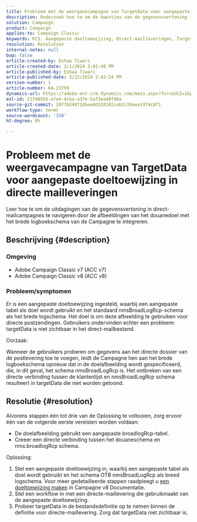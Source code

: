 ```yaml
---
title: Probleem met de weergavecampagne van TargetData voor aangepaste doeltoewijzing in directe mailleveringen
description: Onderzoek hoe te om de kwesties van de gegevensvertoning in directe postleveringen met de afbeelding van het douanedoel problemen op te lossen gebruikend het brede logboekschema van de Campagne.
solution: Campaign
product: Campaign
applies-to: Campaign Classic
keywords: KCS, Aangepaste doeltoewijzing, Direct-mailleveringen, TargetData, Aangepaste tabel, OOTB, Breedtegelschema, Workflow, Maken van koppelingen, Campagne, Problemen oplossen
resolution: Resolution
internal-notes: null
bug: false
article-created-by: Eshaa Tiwari
article-created-date: 3/1/2024 3:01:48 PM
article-published-by: Eshaa Tiwari
article-published-date: 3/12/2024 2:42:24 PM
version-number: 1
article-number: KA-23799
dynamics-url: https://adobe-ent.crm.dynamics.com/main.aspx?forceUCI=1&pagetype=entityrecord&etn=knowledgearticle&id=661aa79b-dcd7-ee11-9078-6045bd006b25
exl-id: 217485b5-e7e4-4cba-a37e-5af3ea48fd6a
source-git-commit: 20776248f2dbee0d328102ceb2c39eee1474c8f1
workflow-type: tm+mt
source-wordcount: '320'
ht-degree: 0%

---
```


# Probleem met de weergavecampagne van TargetData voor aangepaste doeltoewijzing in directe mailleveringen


Leer hoe te om de uitdagingen van de gegevensvertoning in direct-mailcampagnes te navigeren door de afbeeldingen van het douanedoel met het brede logboekschema van de Campagne te integreren.

## Beschrijving {#description}


### Omgeving

- Adobe Campaign Classic v7 (ACC v7)
- Adobe Campaign Classic v8 (ACC v8)


### Probleem/symptomen

Er is een aangepaste doeltoewijzing ingesteld, waarbij een aangepaste tabel als doel wordt gebruikt en het standaard nmsBroadLogRcp-schema als het brede logschema. Het doel is om deze afbeelding te gebruiken voor directe postzendingen. Gebruikers ondervinden echter een probleem: targetData is niet zichtbaar in het direct-mailbestand.

Oorzaak:

Wanneer de gebruikers proberen om gegevens aan het directe dossier van de postlevering toe te voegen, leidt de Campagne hen aan het brede logboekschema opnieuw dat in de doelafbeelding wordt gespecificeerd, die, in dit geval, het schema nmsBroadLogRcp is. Het ontbreken van een directe verbinding tussen de klantenlijst en nmsBroadLogRcp schema resulteert in targetData die niet worden getoond.


## Resolutie {#resolution}


Alvorens stappen één tot drie van de Oplossing te voltooien, zorg ervoor één van de volgende eerste vereisten worden voldaan:

- De doelafbeelding gebruikt een aangepaste broadlogRcp-tabel.
- Creeer een directe verbinding tussen het douaneschema en nms:broadlogRcp schema.


Oplossing:

1. Stel een aangepaste doeltoewijzing in, waarbij een aangepaste tabel als doel wordt gebruikt en het schema OTB nmsBroadLogRcp als breed logschema. Voor meer gedetailleerde stappen raadpleegt u [een doeltoewijzing maken](https://experienceleague.adobe.com/docs/campaign/campaign-v8/audience/add-profiles/target-mappings.html?lang=en#::text=Browse%20to%20Administration%20%3E%20Campagne%20Management,%2C%20email%2C%20address%2C%20etc) in Campagne v8 Documentatie.
2. Stel een workflow in met een directe-maillevering die gebruikmaakt van de aangepaste doeltoewijzing.
3. Probeer targetData in de bestandsdefinitie op te nemen binnen de definitie voor directe-maillevering. Zorg dat targetData niet zichtbaar is.
